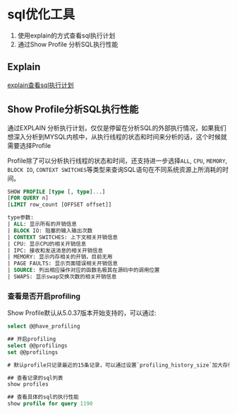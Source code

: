 # sql优化工具

1. 使用explain的方式查看sql执行计划
2. 通过Show Profile 分析SQL执行性能

## Explain

[explain查看sql执行计划](./SQL优化方法.md)

## Show Profile分析SQL执行性能

通过EXPLAIN 分析执行计划，仅仅是停留在分析SQL的外部执行情况，如果我们想深入分析到MYSQL内核中，从执行线程的状态和时间来分析的话，这个时候就需要选择Profile

Profile除了可以分析执行线程的状态和时间，还支持进一步选择`ALL`, `CPU`, `MEMORY`, `BLOCK IO`, `CONTEXT SWITCHES`等类型来查询SQL语句在不同系统资源上所消耗的时间。

```sql
SHOW PROFILE [type [, type]...]
[FOR QUERY n]
[LIMIT row_count [OFFSET offset]]

type参数:
| ALL: 显示所有的开销信息
| BLOCK IO: 阻塞的输入输出次数
| CONTEXT SWITCHES: 上下文相关开销信息
| CPU: 显示CPU的相关开销信息
| IPC: 接收和发送消息的相关开销信息
| MEMORY: 显示内存相关的开销，目前无用
| PAGE FAULTS: 显示页面错误相关开销信息
| SOURCE: 列出相应操作对应的函数名极其在源码中的调用位置
| SWAPS: 显示swap交换次数的相关开销信息
```

### 查看是否开启profiling

Show Profile默认从5.0.37版本开始支持的，可以通过:

```sql
select @@have_profiling

## 开启profiling
select @@profilings
set @@profilings

# 默认profile只记录最近的15条记录，可以通过设置`profiling_history_size`加大存储的记录条数

## 查看记录的sql列表
show profiles

## 查看具体的sql的执行性能
show profile for query 1190
```
